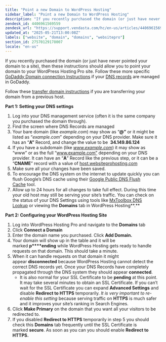 ```yaml
---
title: "Point a new Domain to WordPress Hosting"
sidebar_label: "Point a new Domain to WordPress Hosting"
description: "If you recently purchased the domain (or just have never pointed your domain to a site), then these instructions should allow you to point your domain to your"
zendesk_id: 4406961569559
zendesk_url: "https://support.vendasta.com/hc/en-us/articles/4406961569559-Point-a-new-Domain-to-WordPress-Hosting"
updated_at: "2025-05-21T13:00:08Z"
labels: ["website", "domain", "domains", "websitepro"]
section_id: 27570129178007
locale: "en-us"
---
```


If you recently purchased the domain (or just have never pointed your domain to a site), then these instructions should allow you to point your domain to your WordPress Hosting Pro site. Follow these more specific [GoDaddy Domain connection Instructions](https://help.websitepro.hosting/?p=394) if your [DNS records](https://help.websitepro.hosting/?p=10) are managed in GoDaddy.

Follow these [transfer domain instructions](https://help.websitepro.hosting/?p=421) if you are transferring your domain from a previous host.

**Part 1: Setting your DNS settings**

1.  Log into your DNS management service (often it is the same company you purchased the domain through).
2.  Find the screen where DNS Records are managed
3.  Your bare domain (like _example.com_) may show as “**@”** or it might be listed as “_example.com_” depending on your DNS provider. Make sure it has an “**A”** Record, and change the value to be  **34.149.86.124**
4.  If you have a subdomain (like _www.example.com_) it may show as “www” or as the full “www.example.com” depending on your DNS provider. It can have an “**A**” Record like the previous step, or it can be a “**CNAME**” record with a value of [host.websiteprohosting.com](http://host.websiteprohosting.com/)
5.  Make sure all your changes have been saved.
6.  To encourage the DNS system on the internet to update quickly you can flush Google’s DNS cache using their [Google Public DNS Flush Cache](https://developers.google.com/speed/public-dns/cache) tool.
7.  Allow up to 24 hours for all changes to take full effect. During this time your old host may still be serving your site’s traffic. You can check on the status of your DNS Settings using tools like [MxToolbox DNS Lookup](https://mxtoolbox.com/DNSLookup.aspx) or viewing the **Domains** tab in WordPress Hosting**.**

**Part 2: Configuring your WordPress Hosting Site**

1.  Log into WordPress Hosting Pro and navigate to the **Domains** tab
2.  Click **Connect a Domain**
3.  Enter the domain name you purchased. Click **Add Domain.**
4.  Your domain will show up in the table and it will be marked **p****ending** while WordPress Hosting gets ready to handle requests on that domain. This should take a minute.
5.  When it can handle requests on that domain it might appear **disconnected** because WordPress Hosting cannot detect the correct DNS records yet. Once your DNS Records have completely propagated through the DNS system they should appear **connected**.
    *   It is also normal for your SSL Certificate to be **pending** at this point. It may take several minutes to obtain an SSL Certificate. If you can’t wait for the SSL Certificate you can expand **Advanced Settings** and disable **Redirect to HTTPS** temporarily. _It is very important to re-enable this setting_ because serving traffic on **HTTPS** is much safer and it improves your site’s ranking in Search Engines.
6.  Click **Make Primary** on the domain that you want all your visitors to be redirected to.
7.  If you disabled **Redirect to HTTPS** temporarily in step 5 you should check this **Domains** tab frequently until the SSL Certificate is marked **secure**. As soon as you can you should enable **Redirect to HTTPS.**
